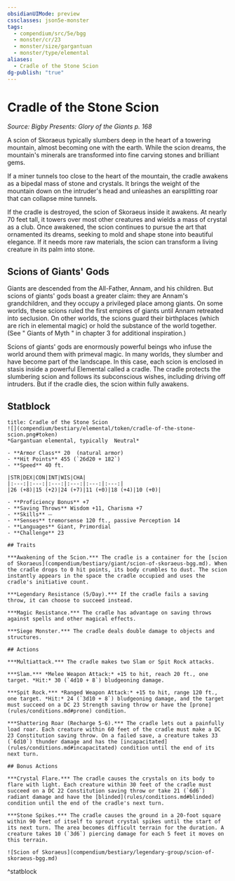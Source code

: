```yaml
---
obsidianUIMode: preview
cssclasses: json5e-monster
tags:
  - compendium/src/5e/bgg
  - monster/cr/23
  - monster/size/gargantuan
  - monster/type/elemental
aliases:
  - Cradle of the Stone Scion
dg-publish: "true"
---
```

# Cradle of the Stone Scion
*Source: Bigby Presents: Glory of the Giants p. 168*  

A scion of Skoraeus typically slumbers deep in the heart of a towering mountain, almost becoming one with the earth. While the scion dreams, the mountain's minerals are transformed into fine carving stones and brilliant gems.

If a miner tunnels too close to the heart of the mountain, the cradle awakens as a bipedal mass of stone and crystals. It brings the weight of the mountain down on the intruder's head and unleashes an earsplitting roar that can collapse mine tunnels.

If the cradle is destroyed, the scion of Skoraeus inside it awakens. At nearly 70 feet tall, it towers over most other creatures and wields a mass of crystal as a club. Once awakened, the scion continues to pursue the art that ornamented its dreams, seeking to mold and shape stone into beautiful elegance. If it needs more raw materials, the scion can transform a living creature in its palm into stone.

## Scions of Giants' Gods

Giants are descended from the All-Father, Annam, and his children. But scions of giants' gods boast a greater claim: they are Annam's grandchildren, and they occupy a privileged place among giants. On some worlds, these scions ruled the first empires of giants until Annam retreated into seclusion. On other worlds, the scions guard their birthplaces (which are rich in elemental magic) or hold the substance of the world together. (See " Giants of Myth " in chapter 3 for additional inspiration.)

Scions of giants' gods are enormously powerful beings who infuse the world around them with primeval magic. In many worlds, they slumber and have become part of the landscape. In this case, each scion is enclosed in stasis inside a powerful Elemental called a cradle. The cradle protects the slumbering scion and follows its subconscious wishes, including driving off intruders. But if the cradle dies, the scion within fully awakens.

## Statblock

```ad-statblock
title: Cradle of the Stone Scion
![](compendium/bestiary/elemental/token/cradle-of-the-stone-scion.png#token)
*Gargantuan elemental, typically  Neutral*

- **Armor Class** 20  (natural armor)
- **Hit Points** 455 (`26d20 + 182`)
- **Speed** 40 ft.

|STR|DEX|CON|INT|WIS|CHA|
|:---:|:---:|:---:|:---:|:---:|:---:|
|26 (+8)|15 (+2)|24 (+7)|11 (+0)|18 (+4)|10 (+0)|

- **Proficiency Bonus** +7
- **Saving Throws** Wisdom +11, Charisma +7
- **Skills** ⏤
- **Senses** tremorsense 120 ft., passive Perception 14
- **Languages** Giant, Primordial
- **Challenge** 23

## Traits

***Awakening of the Scion.*** The cradle is a container for the [scion of Skoraeus](compendium/bestiary/giant/scion-of-skoraeus-bgg.md). When the cradle drops to 0 hit points, its body crumbles to dust. The scion instantly appears in the space the cradle occupied and uses the cradle's initiative count.

***Legendary Resistance (5/Day).*** If the cradle fails a saving throw, it can choose to succeed instead.

***Magic Resistance.*** The cradle has advantage on saving throws against spells and other magical effects.

***Siege Monster.*** The cradle deals double damage to objects and structures.

## Actions

***Multiattack.*** The cradle makes two Slam or Spit Rock attacks.

***Slam.*** *Melee Weapon Attack:* +15 to hit, reach 20 ft., one target. *Hit:* 30 (`4d10 + 8`) bludgeoning damage.

***Spit Rock.*** *Ranged Weapon Attack:* +15 to hit, range 120 ft., one target. *Hit:* 24 (`3d10 + 8`) bludgeoning damage, and the target must succeed on a DC 23 Strength saving throw or have the [prone](rules/conditions.md#prone) condition.

***Shattering Roar (Recharge 5-6).*** The cradle lets out a painfully load roar. Each creature within 60 feet of the cradle must make a DC 23 Constitution saving throw. On a failed save, a creature takes 33 (`6d10`) thunder damage and has the [incapacitated](rules/conditions.md#incapacitated) condition until the end of its next turn.

## Bonus Actions

***Crystal Flare.*** The cradle causes the crystals on its body to flare with light. Each creature within 30 feet of the cradle must succeed on a DC 22 Constitution saving throw or take 21 (`6d6`) radiant damage and have the [blinded](rules/conditions.md#blinded) condition until the end of the cradle's next turn.

***Stone Spikes.*** The cradle causes the ground in a 20-foot square within 90 feet of itself to sprout crystal spikes until the start of its next turn. The area becomes difficult terrain for the duration. A creature takes 10 (`3d6`) piercing damage for each 5 feet it moves on this terrain.

![Scion of Skoraeus](compendium/bestiary/legendary-group/scion-of-skoraeus-bgg.md)
```
^statblock